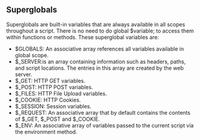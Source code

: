 ## Superglobals 
Superglobals are built-in variables that are always available in all scopes throughout a script. There is no need to do global $variable; to access them within functions or methods.
These superglobal variables are:

- $GLOBALS: An associative array references all variables available in global scope.
- $_SERVER:is an array containing information such as headers, paths, and script locations. The entries in this array are created by the web server.  
- $_GET: HTTP GET variables.
- $_POST: HTTP POST variables.
- $_FILES: HTTP File Upload variables.
- $_COOKIE: HTTP Cookies.
- $_SESSION: Session variables.
- $_REQUEST: An associative array that by default contains the contents of $_GET, $_POST and $_COOKIE.
- $_ENV: An associative array of variables passed to the current script via the environment method.